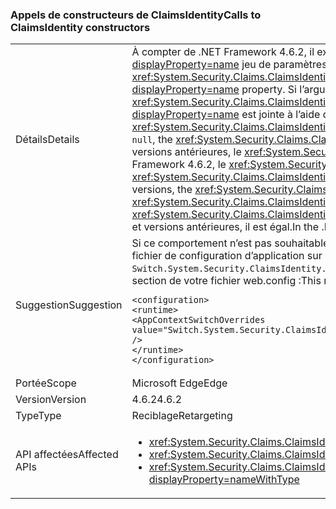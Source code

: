 ### <a name="calls-to-claimsidentity-constructors"></a><span data-ttu-id="530e2-101">Appels de constructeurs de ClaimsIdentity</span><span class="sxs-lookup"><span data-stu-id="530e2-101">Calls to ClaimsIdentity constructors</span></span>

|   |   |
|---|---|
|<span data-ttu-id="530e2-102">Détails</span><span class="sxs-lookup"><span data-stu-id="530e2-102">Details</span></span>|<span data-ttu-id="530e2-103">À compter de .NET Framework 4.6.2, il existe une modification dans la manière dont <xref:System.Security.Claims.ClaimsIdentity> constructeurs avec un <xref:System.Security.Principal.IIdentity?displayProperty=name> jeu de paramètres la <xref:System.Security.Claims.ClaimsIdentity.Actor?displayProperty=name> propriété.</span><span class="sxs-lookup"><span data-stu-id="530e2-103">Starting with the .NET Framework 4.6.2, there is a change in how <xref:System.Security.Claims.ClaimsIdentity> constructors with an <xref:System.Security.Principal.IIdentity?displayProperty=name> parameter set the <xref:System.Security.Claims.ClaimsIdentity.Actor?displayProperty=name> property.</span></span> <span data-ttu-id="530e2-104">Si l’argument <xref:System.Security.Principal.IIdentity?displayProperty=name> est un objet <xref:System.Security.Claims.ClaimsIdentity> et que la propriété <xref:System.Security.Claims.ClaimsIdentity.Actor?displayProperty=name> de cet objet <xref:System.Security.Claims.ClaimsIdentity> n’est pas <code>null</code>, la propriété <xref:System.Security.Claims.ClaimsIdentity.Actor?displayProperty=name> est jointe à l’aide de la méthode <xref:System.Security.Claims.ClaimsIdentity.Clone>.</span><span class="sxs-lookup"><span data-stu-id="530e2-104">If the <xref:System.Security.Principal.IIdentity?displayProperty=name> argument is a <xref:System.Security.Claims.ClaimsIdentity> object, and the <xref:System.Security.Claims.ClaimsIdentity.Actor?displayProperty=name> property of that <xref:System.Security.Claims.ClaimsIdentity> object is not <code>null</code>, the <xref:System.Security.Claims.ClaimsIdentity.Actor?displayProperty=name> property is attached by using the <xref:System.Security.Claims.ClaimsIdentity.Clone> method.</span></span> <span data-ttu-id="530e2-105">Dans le Framework 4.6.1 et versions antérieures, le <xref:System.Security.Claims.ClaimsIdentity.Actor?displayProperty=name> propriété est jointe en tant qu’une référence existante. Grâce à cette modification, en commençant par le .NET Framework 4.6.2, le <xref:System.Security.Claims.ClaimsIdentity.Actor?displayProperty=name> propriété du nouveau <xref:System.Security.Claims.ClaimsIdentity> objet n’est pas égal à la <xref:System.Security.Claims.ClaimsIdentity.Actor?displayProperty=name> propriété du constructeur <xref:System.Security.Principal.IIdentity?displayProperty=name> argument.</span><span class="sxs-lookup"><span data-stu-id="530e2-105">In the Framework 4.6.1 and earlier versions, the <xref:System.Security.Claims.ClaimsIdentity.Actor?displayProperty=name> property is attached as an existing reference.Because of this change, starting with the .NET Framework 4.6.2, the <xref:System.Security.Claims.ClaimsIdentity.Actor?displayProperty=name> property of the new <xref:System.Security.Claims.ClaimsIdentity> object is not equal to the <xref:System.Security.Claims.ClaimsIdentity.Actor?displayProperty=name> property of the constructor's <xref:System.Security.Principal.IIdentity?displayProperty=name> argument.</span></span> <span data-ttu-id="530e2-106">Dans le .NET Framework 4.6.1 et versions antérieures, il est égal.</span><span class="sxs-lookup"><span data-stu-id="530e2-106">In the .NET Framework 4.6.1 and earlier versions, it is equal.</span></span>|
|<span data-ttu-id="530e2-107">Suggestion</span><span class="sxs-lookup"><span data-stu-id="530e2-107">Suggestion</span></span>|<span data-ttu-id="530e2-108">Si ce comportement n’est pas souhaitable, vous pouvez restaurer le comportement précédent en réglant <code>Switch.System.Security.ClaimsIdentity.SetActorAsReferenceWhenCopyingClaimsIdentity</code> dans votre fichier de configuration d’application sur <code>true</code>.</span><span class="sxs-lookup"><span data-stu-id="530e2-108">If this behavior is undesirable, you can restore the previous behavior by setting the <code>Switch.System.Security.ClaimsIdentity.SetActorAsReferenceWhenCopyingClaimsIdentity</code> switch in your application configuration file to <code>true</code>.</span></span> <span data-ttu-id="530e2-109">Cela nécessite que vous ajoutez le code suivant à la <code>&lt;runtime&gt;</code> section de votre fichier web.config :</span><span class="sxs-lookup"><span data-stu-id="530e2-109">This requires that you add the following to the <code>&lt;runtime&gt;</code> section of your web.config file:</span></span><pre><code class="language-xml">&lt;configuration&gt;&#13;&#10;&lt;runtime&gt;&#13;&#10;&lt;AppContextSwitchOverrides value=&quot;Switch.System.Security.ClaimsIdentity.SetActorAsReferenceWhenCopyingClaimsIdentity=true&quot; /&gt;&#13;&#10;&lt;/runtime&gt;&#13;&#10;&lt;/configuration&gt;&#13;&#10;</code></pre>|
|<span data-ttu-id="530e2-110">Portée</span><span class="sxs-lookup"><span data-stu-id="530e2-110">Scope</span></span>|<span data-ttu-id="530e2-111">Microsoft Edge</span><span class="sxs-lookup"><span data-stu-id="530e2-111">Edge</span></span>|
|<span data-ttu-id="530e2-112">Version</span><span class="sxs-lookup"><span data-stu-id="530e2-112">Version</span></span>|<span data-ttu-id="530e2-113">4.6.2</span><span class="sxs-lookup"><span data-stu-id="530e2-113">4.6.2</span></span>|
|<span data-ttu-id="530e2-114">Type</span><span class="sxs-lookup"><span data-stu-id="530e2-114">Type</span></span>|<span data-ttu-id="530e2-115">Reciblage</span><span class="sxs-lookup"><span data-stu-id="530e2-115">Retargeting</span></span>|
|<span data-ttu-id="530e2-116">API affectées</span><span class="sxs-lookup"><span data-stu-id="530e2-116">Affected APIs</span></span>|<ul><li><xref:System.Security.Claims.ClaimsIdentity.%23ctor(System.Security.Principal.IIdentity)?displayProperty=nameWithType></li><li><xref:System.Security.Claims.ClaimsIdentity.%23ctor(System.Security.Principal.IIdentity,System.Collections.Generic.IEnumerable{System.Security.Claims.Claim})?displayProperty=nameWithType></li><li><xref:System.Security.Claims.ClaimsIdentity.%23ctor(System.Security.Principal.IIdentity,System.Collections.Generic.IEnumerable{System.Security.Claims.Claim},System.String,System.String,System.String)?displayProperty=nameWithType></li></ul>|

